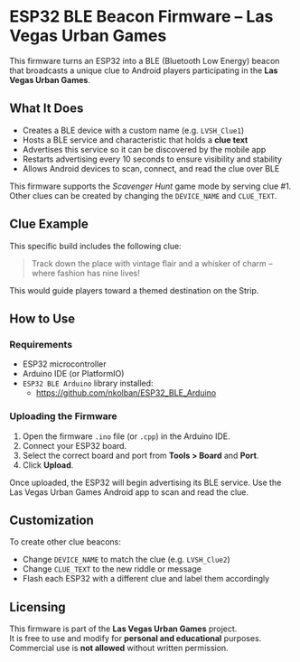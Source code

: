 # ESP32 BLE Beacon Firmware – Las Vegas Urban Games

This firmware turns an ESP32 into a BLE (Bluetooth Low Energy) beacon that broadcasts a unique clue to Android players participating in the **Las Vegas Urban Games**.

## What It Does

- Creates a BLE device with a custom name (e.g. `LVSH_Clue1`)
- Hosts a BLE service and characteristic that holds a **clue text**
- Advertises this service so it can be discovered by the mobile app
- Restarts advertising every 10 seconds to ensure visibility and stability
- Allows Android devices to scan, connect, and read the clue over BLE

This firmware supports the *Scavenger Hunt* game mode by serving clue #1. Other clues can be created by changing the `DEVICE_NAME` and `CLUE_TEXT`.

## Clue Example

This specific build includes the following clue:

> Track down the place with vintage flair and a whisker of charm – where fashion has nine lives!

This would guide players toward a themed destination on the Strip.

## How to Use

### Requirements

- ESP32 microcontroller
- Arduino IDE (or PlatformIO)
- `ESP32 BLE Arduino` library installed:
  - https://github.com/nkolban/ESP32_BLE_Arduino

### Uploading the Firmware

1. Open the firmware `.ino` file (or `.cpp`) in the Arduino IDE.
2. Connect your ESP32 board.
3. Select the correct board and port from **Tools > Board** and **Port**.
4. Click **Upload**.

Once uploaded, the ESP32 will begin advertising its BLE service. Use the Las Vegas Urban Games Android app to scan and read the clue.

## Customization

To create other clue beacons:

- Change `DEVICE_NAME` to match the clue (e.g. `LVSH_Clue2`)
- Change `CLUE_TEXT` to the new riddle or message
- Flash each ESP32 with a different clue and label them accordingly

## Licensing

This firmware is part of the **Las Vegas Urban Games** project.  
It is free to use and modify for **personal and educational** purposes.  
Commercial use is **not allowed** without written permission.

